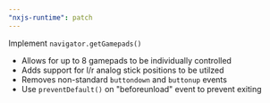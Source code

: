 ```yaml
---
"nxjs-runtime": patch
---
```


Implement `navigator.getGamepads()`
 - Allows for up to 8 gamepads to be individually controlled
 - Adds support for l/r analog stick positions to be utilzed
 - Removes non-standard `buttondown` and `buttonup` events
 - Use `preventDefault()` on "beforeunload" event to prevent exiting
